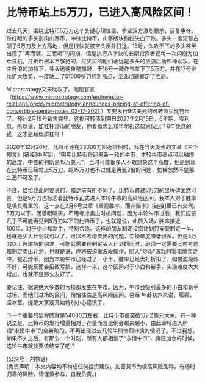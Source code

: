 # 比特币站上5万刀，已进入高风险区间！

过去几天，围绕比特币5万刀这个关键心理位置，多空双方激烈厮杀，反复争夺。杀红眼的多头割肉山寨币，冲锋比特币，山寨版块纷纷失血下跌。多头一度短暂占领了5万刀及上方高地，但是很快就被空头反扑打退。15号，久攻不下的多头甚至出现了“再而衰、三而竭”的闪崩。但是执行八字诀的长期投资者视每一次闪崩为加仓良机，打折币根本不够抢的，买买买的他们永远是多头的坚强后盾和神助攻。在主升浪的加持下，多头迅速重整旗鼓，于16号一鼓作气拿下了5万刀，并在17号继续扩大攻势，一度站上了51000多刀的新高点，至此彻底奠定了胜局。

Microstrategy又来助攻了。刚刚官宣（https://www.microstrategy.com/en/investor-relations/press/microstrategy-announces-pricing-of-offering-of-convertible-senior-notes_02-17-2021 ）又要发行9亿美元的可转债买比特币了。预计2月19号销售完毕。这批可转债到期日2027年2月15日，6年期，零利息。所以说，加杠杆炒币的朋友，你看看怎么和华尔街这帮家伙比？6年免息的钱，这才是超优质杠杆！

2020年12月20号，比特币还在23000刀附近徘徊时，我在当天发表的文章《三个预言》[链接]中写到，“明年比特币将迎来新一轮的牛市，本轮牛市高点可以触摸的高度，中性的判断是15万美元”。当时可能很多人不敢想象这个高度，但是到现在比特币已经站上5万刀，距15万刀也不过就是再涨2倍的问题，仿佛忽然不是那么遥不可及了。

不过，恰恰我此时要说的，和之前有所不同了。比特币跨过5万刀的里程碑固然可喜，但是5万刀也标志着比特币正式进入本轮牛市的高风险区间。我本人对于胜率是极其看重的，这一点在2月6号文章《重视胜率，而非赔率》[链接]里已有交代。5万刀以下，闭着眼睛买，不用考虑卖出时机问题，因为本轮牛市过后，我们应该几乎不可能再见到5万刀以下的比特币了，也就是说，此前入场，胜率接近100%，对于小白和新手，特别合适。这样的朋友制定投资计划只需要制定一半，也就是买入计划就可以了，可以不考虑卖出的问题，实操难度降低很多。但是5万刀以上再进场的朋友，可能就需要在制定买入计划的同时，必须一定需要同时考虑和制定卖出计划，也就是说，你将被迫做波段操作，陷入“炒币”游戏的零和博弈之中。被迫炒币，因为本轮牛市已经过了一小半，胜率已经大打折扣了，如果波段炒不好，可能反而会招致亏损。这样一来，这个区间对于小白和新手，实操难度大大增加，也就不是那么友好了。

要记住，据说绝大多数的亏损都发生在牛市。因为，牛市会吸引最多的小白和新手进场，而他们进场的区间，恰恰往往是高风险区间。易经·坤卦初六爻说，履霜，坚冰至。提醒大家要开始特别小心谨慎了。

下一个重要的里程碑就是54000刀左右，比特币市值突破1万亿美元大关。有一种说法是，比特币的发行增量相对于存量而言比例会越来越小，由此即将进入所谓“永恒牛市”的全新阶段，不再出现过去几轮牛熊惨烈转换的情况了。不过我想，如果不久之后，有那么一个时刻，所有人都相信了“永恒牛市”，疯狂加仓的时候，这轮牛市就快要该结束了吧？

(公众号：刘教链) \
(免责声明：本文内容均不构成任何投资建议。加密货币为极高风险品种，有随时归零的风险，请谨慎参与，自我负责。)
